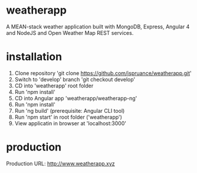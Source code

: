 # weatherapp
A MEAN-stack weather application built with MongoDB, Express, Angular 4 and NodeJS and Open Weather Map REST services.

# installation
1) Clone repository
   'git clone https://github.com/jspruance/weatherapp.git'
2) Switch to 'develop' branch
   'git checkout develop'
3) CD into 'weatherapp' root folder
4) Run 'npm install'
5) CD into Angular app 'weatherapp/weatherapp-ng'
6) Run 'npm install'
7) Run 'ng build' (prerequisite: Angular CLI tool)
8) Run 'npm start' in root folder ('weatherapp')
9) View applicatin in browser at 'localhost:3000'

# production
Production URL: http://www.weatherapp.xyz
